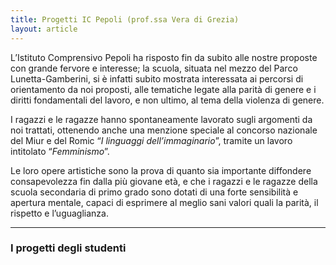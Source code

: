 ```yaml
---
title: Progetti IC Pepoli (prof.ssa Vera di Grezia)
layout: article
---
```


L’Istituto Comprensivo Pepoli ha risposto fin da subito alle nostre proposte con grande fervore e interesse; la scuola, situata nel mezzo del Parco Lunetta-Gamberini, si è infatti subito mostrata interessata ai percorsi di orientamento da noi proposti, alle tematiche legate alla parità di genere e i diritti fondamentali del lavoro, e non ultimo, al tema della violenza di genere.

I ragazzi e le ragazze hanno spontaneamente lavorato sugli argomenti da noi trattati, ottenendo anche una menzione speciale al concorso nazionale del Miur e del Romic “*I linguaggi dell’immaginario*”, tramite un lavoro intitolato “*Femminismo*”.

Le loro opere artistiche sono la prova di quanto sia importante diffondere consapevolezza fin dalla più giovane età, e che i ragazzi e le ragazze della scuola secondaria di primo grado sono dotati di una forte sensibilità e apertura mentale, capaci di esprimere al meglio sani valori quali la parità, il rispetto e l’uguaglianza.


---

### I progetti degli studenti
